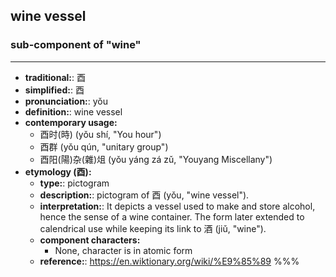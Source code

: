 ## wine vessel
### sub-component of "wine"
---
- **traditional:**: 酉
- **simplified:**: 酉
- **pronunciation:**: yǒu
- **definition:**: wine vessel
- **contemporary usage:**
  - 酉时(時) (yǒu shí, "You hour")
  - 酉群 (yǒu qún, "unitary group")
  - 酉阳(陽)杂(雜)俎 (yǒu yáng zá zǔ, "Youyang Miscellany")
- **etymology (酉):**
  - **type:**: pictogram
  - **description:**: pictogram of 酉 (yǒu, "wine vessel").
  - **interpretation:**: It depicts a vessel used to make and store alcohol, hence the sense of a wine container. The form later extended to calendrical use while keeping its link to 酒 (jiǔ, "wine").
  - **component characters:**
    - None, character is in atomic form
  - **reference:**: https://en.wiktionary.org/wiki/%E9%85%89
%%%
